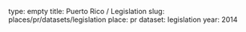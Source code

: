 type: empty
title: Puerto Rico / Legislation
slug: places/pr/datasets/legislation
place: pr
dataset: legislation
year: 2014
